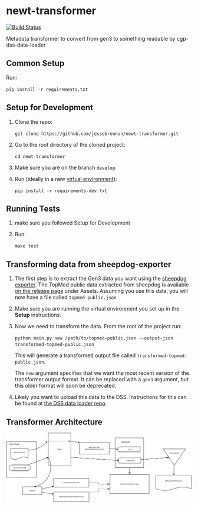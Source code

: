 # newt-transformer
[![Build Status](https://travis-ci.org/DataBiosphere/newt-transformer.svg?branch=master)](https://travis-ci.org/DataBiosphere/newt-transformer)

Metadata transformer to convert from gen3 to something readable by 
cgp-dss-data-loader

## Common Setup
Run:

`pip install -r requirements.txt`

## Setup for Development
1. Clone the repo:

   `git clone https://github.com/jessebrennan/newt-transformer.git`

2. Go to the root directory of the cloned project:

   `cd newt-transformer`

3. Make sure you are on the branch `develop`.

4. Run (ideally in a new [virtual environment](https://docs.python.org/3/tutorial/venv.html)):

   `pip install -r requirements-dev.txt`

## Running Tests
1. make sure you followed Setup for Development

2. Run:

   `make test`

## Transforming data from sheepdog-exporter
1. The first step is to extract the Gen3 data you want using the
   [sheepdog exporter](https://github.com/david4096/sheepdog-exporter). The TopMed public data extracted
   from sheepdog is available [on the release page](https://github.com/david4096/sheepdog-exporter/releases/tag/0.3.1)
   under Assets. Assuming you use this data, you will now have a file called `topmed-public.json`

2. Make sure you are running the virtual environment you set up in the **Setup** instructions.

3. Now we need to transform the data. From the root of the project run:

   `python main.py new /path/to/topmed-public.json --output-json transformed-topmed-public.json`

   This will generate a transformed output file called `transformed-topmed-public.json`.

   The `new` argument specifies that we want the most recent version of the transformer output format.
   It can be replaced with a `gen3` argument, but this older format will soon be deprecated.

4. Likely you want to upload this data to the DSS. Instructions for this can be found  at
   [the DSS data loader repo](https://github.com/DataBiosphere/cgp-dss-data-loader).

## Transformer Architecture
<img src="diagrams/newt-architecture.svg"/>
